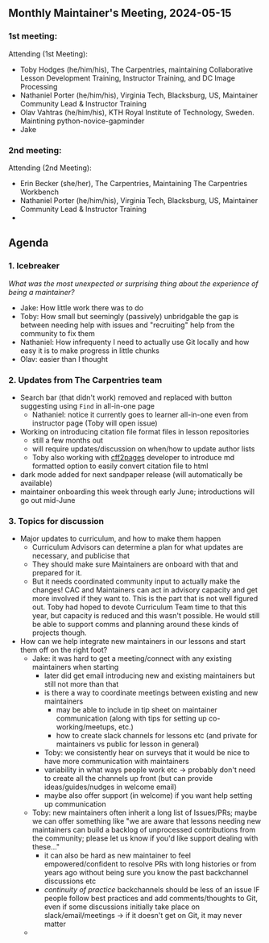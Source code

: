 ## Monthly Maintainer's Meeting, 2024-05-15

### 1st meeting:
Attending (1st Meeting):

* Toby Hodges (he/him/his), The Carpentries, maintaining Collaborative Lesson Development Training, Instructor Training, and DC Image Processing
* Nathaniel Porter (he/him/his), Virginia Tech, Blacksburg, US, Maintainer Community Lead & Instructor Training
* Olav Vahtras (he/him/his), KTH Royal Institute of Technology, Sweden. Maintining python-novice-gapminder
* Jake

### 2nd meeting:
Attending (2nd Meeting):

* Erin Becker (she/her), The Carpentries, Maintaining The Carpentries Workbench
* Nathaniel Porter (he/him/his), Virginia Tech, Blacksburg, US, Maintainer Community Lead & Instructor Training
* 

## Agenda

### 1. Icebreaker
*What was the most unexpected or surprising thing about the experience of being a maintainer?*

- Jake: How little work there was to do
- Toby: How small but seemingly (passively) unbridgable the gap is between needing help with issues  and "recruiting" help from the community to fix them
- Nathaniel: How infrequenty I need to actually use Git locally and how easy it is to make progress in little chunks
- Olav: easier than I thought

### 2. Updates from The Carpentries team
- Search bar (that didn't work) removed and replaced with button suggesting using `Find` in all-in-one page
    - Nathaniel: notice it currently goes to learner all-in-one even from instructor page (Toby will open issue)
- Working on introducing citation file format files in lesson repositories
    - still a few months out
    - will require updates/discussion on when/how to update author lists
    - Toby also working with [cff2pages](https://github.com/University-of-Potsdam-MM/cff2pages) developer to introduce md formatted option to easily convert citation file to html
- dark mode added for next sandpaper release (will automatically be available)
- maintainer onboarding this week through early June; introductions will go out mid-June

### 3. Topics for discussion

- Major updates to curriculum, and how to make them happen
    - Curriculum Advisors can determine a plan for what updates are necessary, and publicise that
    - They should make sure Maintainers are onboard with that and prepared for it.
    - But it needs coordinated community input to actually make the changes! CAC and Maintainers can act in advisory capacity and get more involved if they want to. This is the part that is not well figured out. Toby had hoped to devote Curriculum Team time to that this year, but capacity is reduced and this wasn't possible. He would still be able to support comms and planning around these kinds of projects though.
- How can we help integrate new maintainers in our lessons and start them off on the right foot?
    - Jake: it was hard to get a meeting/connect with any existing maintainers when starting
        - later did get email introducing new and existing maintainers but still not more than that
        - is there a way to coordinate meetings between existing and new maintainers
            - may be able to include in tip sheet on maintainer communication (along with tips for setting up co-working/meetups, etc.)
            - how to create slack channels for lessons etc (and private for maintainers vs public for lesson in general)
        - Toby: we consistently hear on surveys that it would be nice to have more communication with maintainers
        - variability in what ways people work etc -> probably don't need to create all the channels up front (but can provide ideas/guides/nudges in welcome email)
        - maybe also offer support (in welcome) if you want help setting up communication
    - Toby: new maintainers often inherit a long list of Issues/PRs; maybe we can offer something like "we are aware that lessons needing new maintainers can build a backlog of unprocessed contributions from the community; please let us know if you'd like support dealing with these..."
        - it can also be hard as new maintainer to feel empowered/confident to resolve PRs with long histories or from years ago without being sure you know the past backchannel discussions etc
        - *continuity of practice* backchannels should be less of an issue IF people follow best practices and add comments/thoughts to Git, even if some discussions initially take place on slack/email/meetings -> if it doesn't get on Git, it may never matter
    - 
